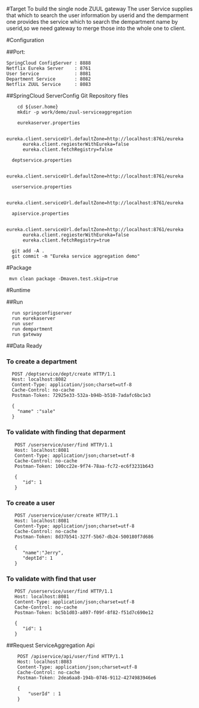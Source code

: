 #Target
   To build the single node ZUUL gateway
     The user Service supplies that which to search the user information by userid and the demparment one provides the service which
   to search the dempartment name by userid,so we need gateway to merge those into the whole one to client.
	
#Configuration

##Port:
    
    SpringCloud ConfigServer : 8888
    Netflix Eureka Server    : 8761
    User Service             : 8081
    Department Service       : 8082
    Netflix ZUUL Service     : 8083
    
##SpringCloud ServerConfig Git Repository files

		cd ${user.home}
		mkdir -p work/demo/zuul-serviceaggregation
		
		eurekaserver.properties
		
		    eureka.client.serviceUrl.defaultZone=http://localhost:8761/eureka
          eureka.client.regiesterWithEureka=false
          eureka.client.fetchRegistry=false
          
      deptservice.properties
      
          eureka.client.serviceUrl.defaultZone=http://localhost:8761/eureka
          
      userservice.properties
      
          eureka.client.serviceUrl.defaultZone=http://localhost:8761/eureka
          
      apiservice.properties
      
          eureka.client.serviceUrl.defaultZone=http://localhost:8761/eureka
          eureka.client.regiesterWithEureka=false
          eureka.client.fetchRegistry=true
          
      git add -A .
      git commit -m "Eureka service aggregation demo"
      
#Package

     mvn clean package -Dmaven.test.skip=true
    
#Runtime

##Run
  
      run springconfigserver 
      run eurekaserver
      run user
      run dempartment
      run gateway
      
      
##Data Ready

### To create a department 
  
      POST /deptservice/dept/create HTTP/1.1
      Host: localhost:8082
      Content-Type: application/json;charset=utf-8
      Cache-Control: no-cache
      Postman-Token: 72925e33-532a-b94b-b510-7adafc6bc1e3

      {
	    "name" :"sale"
      }
      
### To validate with finding that deparment 
        
       POST /userservice/user/find HTTP/1.1
       Host: localhost:8081
       Content-Type: application/json;charset=utf-8
       Cache-Control: no-cache
       Postman-Token: 100cc22e-9f74-78aa-fc72-ec6f3231b643

       {
	      "id": 1
       }
      
### To create a user 

       POST /userservice/user/create HTTP/1.1
       Host: localhost:8081
       Content-Type: application/json;charset=utf-8
       Cache-Control: no-cache
       Postman-Token: 8d37b541-327f-5b67-db24-500180f7d686

       {
	      "name":"Jerry",
	      "deptId": 1
       }
       
### To validate with find that user


       POST /userservice/user/find HTTP/1.1
       Host: localhost:8081
       Content-Type: application/json;charset=utf-8
       Cache-Control: no-cache
       Postman-Token: bc5b1d03-a897-f09f-8f82-f51d7c690e12

       {
	      "id": 1
       }
      
##Request ServiceAggregation Api


		POST /apiservice/api/user/find HTTP/1.1
		Host: localhost:8083
		Content-Type: application/json;charset=utf-8
		Cache-Control: no-cache
		Postman-Token: 2dea6aa8-194b-0746-9112-4274983946e6

		{
			"userId" : 1
		}
    	